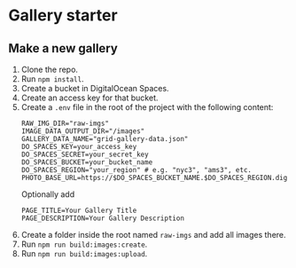 # Gallery starter

## Make a new gallery

1. Clone the repo.
2. Run `npm install`.
3. Create a bucket in DigitalOcean Spaces.
4. Create an access key for that bucket.
5. Create a `.env` file in the root of the project with the following content:
   ```
   RAW_IMG_DIR="raw-imgs"
   IMAGE_DATA_OUTPUT_DIR="/images"
   GALLERY_DATA_NAME="grid-gallery-data.json"
   DO_SPACES_KEY=your_access_key
   DO_SPACES_SECRET=your_secret_key
   DO_SPACES_BUCKET=your_bucket_name
   DO_SPACES_REGION="your_region" # e.g. "nyc3", "ams3", etc.
   PHOTO_BASE_URL=https://$DO_SPACES_BUCKET_NAME.$DO_SPACES_REGION.digitaloceanspaces.com
   ```
   Optionally add
   ```
   PAGE_TITLE=Your Gallery Title
   PAGE_DESCRIPTION=Your Gallery Description
   ```
6. Create a folder inside the root named `raw-imgs` and add all images there.
7. Run `npm run build:images:create`.
8. Run `npm run build:images:upload`.

